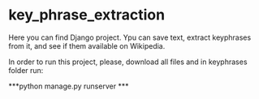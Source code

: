 # key_phrase_extraction

Here you can find Django project. Ypu can save text, extract keyphrases from it, and see if them available on Wikipedia.

In order to run this project, please, download all files and in keyphrases folder run:

***python manage.py runserver ***
